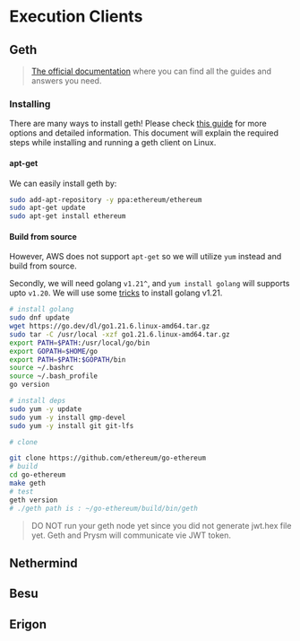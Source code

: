 # Execution Clients

## Geth

> [The official documentation](https://geth.ethereum.org/docs) where you can find all the guides and answers you need.

### Installing

There are many ways to install geth!
Please check [this guide](https://geth.ethereum.org/docs/getting-started/installing-geth) for more options and detailed information. This document will explain the required steps while installing and running a geth client on Linux.

#### apt-get

We can easily install geth by:

```bash
sudo add-apt-repository -y ppa:ethereum/ethereum
sudo apt-get update
sudo apt-get install ethereum
```

#### Build from source

However, AWS does not support `apt-get` so we will utilize `yum` instead and build from source.

Secondly, we will need golang `v1.21^`, and `yum install golang` will supports upto `v1.20`.
We will use some [tricks](https://tecadmin.net/install-go-on-centos/) to install golang v1.21.

```bash
# install golang
sudo dnf update
wget https://go.dev/dl/go1.21.6.linux-amd64.tar.gz
sudo tar -C /usr/local -xzf go1.21.6.linux-amd64.tar.gz 
export PATH=$PATH:/usr/local/go/bin
export GOPATH=$HOME/go
export PATH=$PATH:$GOPATH/bin
source ~/.bashrc
source ~/.bash_profile
go version

# install deps
sudo yum -y update
sudo yum -y install gmp-devel
sudo yum -y install git git-lfs

# clone

git clone https://github.com/ethereum/go-ethereum
# build
cd go-ethereum
make geth
# test
geth version
# ./geth path is : ~/go-ethereum/build/bin/geth
```

> DO NOT run your geth node yet since you did not generate jwt.hex file yet. Geth and Prysm will communicate vie JWT token.

## Nethermind
<!-- TODO -->
## Besu
<!-- TODO -->
## Erigon
<!-- TODO -->